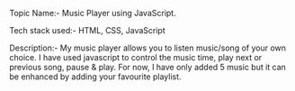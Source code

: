 Topic Name:- Music Player using JavaScript.

Tech stack used:- HTML, CSS, JavaScript

Description:- My music player allows you to listen music/song of your own choice. I have used javascript to control the music time, play next or previous song, pause & play. 
For now, I have only added 5 music but it can be enhanced by adding your favourite playlist.
